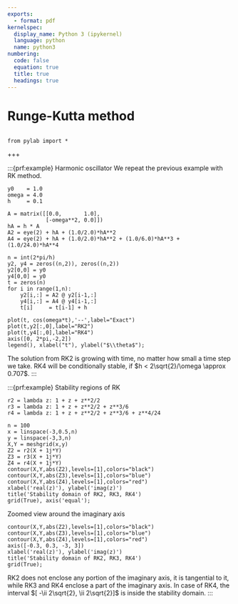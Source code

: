 ```yaml
---
exports:
  - format: pdf
kernelspec:
  display_name: Python 3 (ipykernel)
  language: python
  name: python3
numbering:
  code: false
  equation: true
  title: true
  headings: true
---
```


# Runge-Kutta method

```{include} ../math.md
```

```{code-cell}
from pylab import *
```

+++

:::{prf:example} Harmonic oscillator
We repeat the previous example with RK method.

```{code-cell}
y0    = 1.0
omega = 4.0
h     = 0.1

A = matrix([[0.0,       1.0], 
            [-omega**2, 0.0]])
hA = h * A
A2 = eye(2) + hA + (1.0/2.0)*hA**2
A4 = eye(2) + hA + (1.0/2.0)*hA**2 + (1.0/6.0)*hA**3 + (1.0/24.0)*hA**4

n = int(2*pi/h)
y2, y4 = zeros((n,2)), zeros((n,2))
y2[0,0] = y0
y4[0,0] = y0 
t = zeros(n)
for i in range(1,n):
    y2[i,:] = A2 @ y2[i-1,:]
    y4[i,:] = A4 @ y4[i-1,:]
    t[i]     = t[i-1] + h

plot(t, cos(omega*t),'--',label="Exact")
plot(t,y2[:,0],label="RK2")
plot(t,y4[:,0],label="RK4")
axis([0, 2*pi,-2,2])
legend(), xlabel("t"), ylabel("$\\theta$");
```

The solution from RK2 is growing with time, no matter how small a time step we take. RK4 will be conditionally stable, if $h < 2\sqrt{2}/\omega \approx 0.707$.
:::

:::{prf:example} Stability regions of RK

```{code-cell}
r2 = lambda z: 1 + z + z**2/2
r3 = lambda z: 1 + z + z**2/2 + z**3/6
r4 = lambda z: 1 + z + z**2/2 + z**3/6 + z**4/24

n = 100
x = linspace(-3,0.5,n)
y = linspace(-3,3,n)
X,Y = meshgrid(x,y)
Z2 = r2(X + 1j*Y)
Z3 = r3(X + 1j*Y)
Z4 = r4(X + 1j*Y)
contour(X,Y,abs(Z2),levels=[1],colors="black")
contour(X,Y,abs(Z3),levels=[1],colors="blue")
contour(X,Y,abs(Z4),levels=[1],colors="red")
xlabel('real(z)'), ylabel('imag(z)')
title('Stability domain of RK2, RK3, RK4')
grid(True), axis('equal');
```

Zoomed view around the imaginary axis

```{code-cell}
contour(X,Y,abs(Z2),levels=[1],colors="black")
contour(X,Y,abs(Z3),levels=[1],colors="blue")
contour(X,Y,abs(Z4),levels=[1],colors="red")
axis([-0.3, 0.3, -3, 3])
xlabel('real(z)'), ylabel('imag(z)')
title('Stability domain of RK2, RK3, RK4')
grid(True);
```

RK2 does not enclose any portion of the imaginary axis, it is tangential to it, while RK3 and RK4 enclose a part of the imaginary axis. In case of RK4, the  interval $[ -\ii 2\sqrt{2}, \ii 2\sqrt{2}]$ is inside the stability domain.
:::
